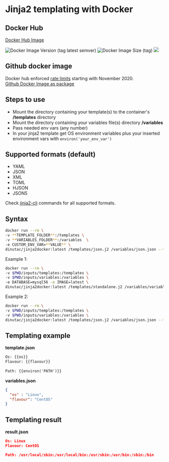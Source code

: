 # Jinja2 templating with Docker

## Docker Hub
[Docker Hub Image](https://hub.docker.com/r/dinutac/jinja2docker)  

![Docker Image Version (tag latest semver)](https://img.shields.io/docker/v/dinutac/jinja2docker/2.1.8) ![Docker Image Size (tag)](https://img.shields.io/docker/image-size/dinutac/jinja2docker/2.1.8) ![](https://img.shields.io/docker/pulls/dinutac/jinja2docker.svg)

## Github docker image
Docker hub enforced [rate limits](https://www.docker.com/increase-rate-limits) starting with November 2020.  
[Github Docker Image as package](https://github.com/dinuta/jinja2docker/packages/546841)

## Steps to use   
*   Mount the directory containing your template(s) to the container's **/templates** directory
*   Mount the directory containing your variables file(s) directory **/variables**
*   Pass needed env vars (any number)
*   In your jinja2 template get OS environment variables plus your inserted environment vars with ```environ('your_env_var')```

## Supported formats (default)
*   YAML
*   JSON
*   XML
*   TOML
*   HJSON
*   JSON5

Check [jinja2-cli](https://github.com/mattrobenolt/jinja2-cli) commands for all supported formats.  

## Syntax

```bash
docker run --rm \
-v **TEMPLATE_FOLDER**:/templates \ 
-v **VARIABLES_FOLDER**:/variables  \
-e CUSTOM_ENV_VAR=**VALUE** \
dinutac/jinja2docker:latest /templates/json.j2 /variables/json.json --format=json > **OUTPUT_FILE**
```

Example 1: 
```bash
docker run --rm \
-v $PWD/inputs/templates:/templates \
-v $PWD/inputs/variables:/variables \
-e DATABASE=mysql56 -e IMAGE=latest \
dinutac/jinja2docker:latest /templates/standalone.j2 /variables/variables.yml --format=yaml > docker-compose.yml
```

Example 2:
```bash
docker run --rm \
-v $PWD/inputs/templates:/templates \
-v $PWD/inputs/variables:/variables \
dinutac/jinja2docker:latest /templates/json.j2 /variables/json.json --format=json
```

## Templating example
**template.json**
``` txt
Os: {{os}}
Flavour: {{flavour}}
   
Path: {{environ('PATH')}}
```

**variables.json**
```json
{
  "os" : "Linux",
  "flavour": "CentOS"
}
```

## Templating result  
**result.json**
```json
Os: Linux
Flavour: CentOS

Path: /usr/local/sbin:/usr/local/bin:/usr/sbin:/usr/bin:/sbin:/bin
```
  
